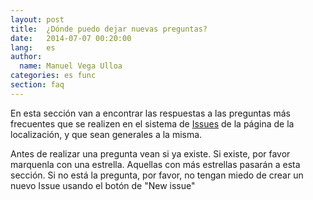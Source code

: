 ```yaml
---
layout: post
title:  ¿Dónde puedo dejar nuevas preguntas?
date:   2014-07-07 00:20:00
lang:   es
author:
  name: Manuel Vega Ulloa 
categories: es func
section: faq
---
```

En esta sección van a encontrar las respuestas a las preguntas más frecuentes que se realizen en el sistema de [Issues](https://github.com/eudoro/eudoro.github.io/issues) de la página de la localización, y que sean generales a la misma.

<!-- more -->

Antes de realizar una pregunta vean si ya existe. Si existe, por favor marquenla con una estrella. Aquellas con más estrellas pasarán a esta sección. Si no está la pregunta, por favor, no tengan miedo de crear un nuevo Issue usando el botón de "New issue"
